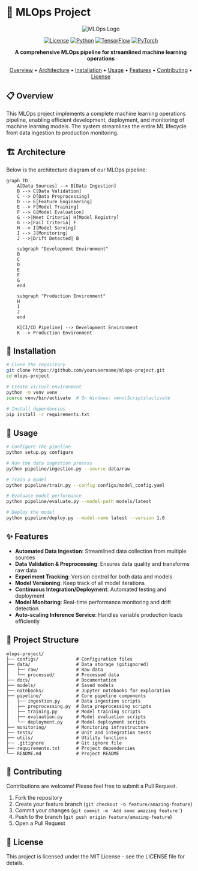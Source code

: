 # 🚀 MLOps Project

<div align="center">

![MLOps Logo](https://via.placeholder.com/150?text=MLOps)

[![License](https://img.shields.io/badge/License-MIT-blue.svg)](LICENSE)
[![Python](https://img.shields.io/badge/Python-3.8%2B-blue)](https://www.python.org/)
[![TensorFlow](https://img.shields.io/badge/TensorFlow-2.0%2B-orange)](https://www.tensorflow.org/)
[![PyTorch](https://img.shields.io/badge/PyTorch-1.8%2B-red)](https://pytorch.org/)

**A comprehensive MLOps pipeline for streamlined machine learning operations**

[Overview](#overview) • 
[Architecture](#architecture) • 
[Installation](#installation) • 
[Usage](#usage) • 
[Features](#features) • 
[Contributing](#contributing) • 
[License](#license)

</div>

## 📋 Overview

This MLOps project implements a complete machine learning operations pipeline, enabling efficient development, deployment, and monitoring of machine learning models. The system streamlines the entire ML lifecycle from data ingestion to production monitoring.

## 🏗️ Architecture

Below is the architecture diagram of our MLOps pipeline:

```mermaid
graph TD
    A[Data Sources] --> B[Data Ingestion]
    B --> C[Data Validation]
    C --> D[Data Preprocessing]
    D --> E[Feature Engineering]
    E --> F[Model Training]
    F --> G[Model Evaluation]
    G -->|Meet Criteria| H[Model Registry]
    G -->|Fail Criteria| F
    H --> I[Model Serving]
    I --> J[Monitoring]
    J -->|Drift Detected| B
    
    subgraph "Development Environment"
    B
    C
    D
    E
    F
    G
    end
    
    subgraph "Production Environment"
    H
    I
    J
    end
    
    K[CI/CD Pipeline] --> Development Environment
    K --> Production Environment
```

## 🔧 Installation

```bash
# Clone the repository
git clone https://github.com/yourusername/mlops-project.git
cd mlops-project

# Create virtual environment
python -m venv venv
source venv/bin/activate  # On Windows: venv\Scripts\activate

# Install dependencies
pip install -r requirements.txt
```

## 🚀 Usage

```bash
# Configure the pipeline
python setup.py configure

# Run the data ingestion process
python pipeline/ingestion.py --source data/raw

# Train a model
python pipeline/train.py --config configs/model_config.yaml

# Evaluate model performance
python pipeline/evaluate.py --model-path models/latest

# Deploy the model
python pipeline/deploy.py --model-name latest --version 1.0
```

## ✨ Features

- **Automated Data Ingestion**: Streamlined data collection from multiple sources
- **Data Validation & Preprocessing**: Ensures data quality and transforms raw data
- **Experiment Tracking**: Version control for both data and models
- **Model Versioning**: Keep track of all model iterations
- **Continuous Integration/Deployment**: Automated testing and deployment
- **Model Monitoring**: Real-time performance monitoring and drift detection
- **Auto-scaling Inference Service**: Handles variable production loads efficiently

## 📁 Project Structure

```
mlops-project/
├── configs/              # Configuration files
├── data/                 # Data storage (gitignored)
│   ├── raw/              # Raw data
│   └── processed/        # Processed data
├── docs/                 # Documentation
├── models/               # Saved models
├── notebooks/            # Jupyter notebooks for exploration
├── pipeline/             # Core pipeline components
│   ├── ingestion.py      # Data ingestion scripts
│   ├── preprocessing.py  # Data preprocessing scripts
│   ├── training.py       # Model training scripts
│   ├── evaluation.py     # Model evaluation scripts
│   └── deployment.py     # Model deployment scripts
├── monitoring/           # Monitoring infrastructure
├── tests/                # Unit and integration tests
├── utils/                # Utility functions
├── .gitignore            # Git ignore file
├── requirements.txt      # Project dependencies
└── README.md             # Project README
```

## 👥 Contributing

Contributions are welcome! Please feel free to submit a Pull Request.

1. Fork the repository
2. Create your feature branch (`git checkout -b feature/amazing-feature`)
3. Commit your changes (`git commit -m 'Add some amazing feature'`)
4. Push to the branch (`git push origin feature/amazing-feature`)
5. Open a Pull Request

## 📄 License

This project is licensed under the MIT License - see the LICENSE file for details.
